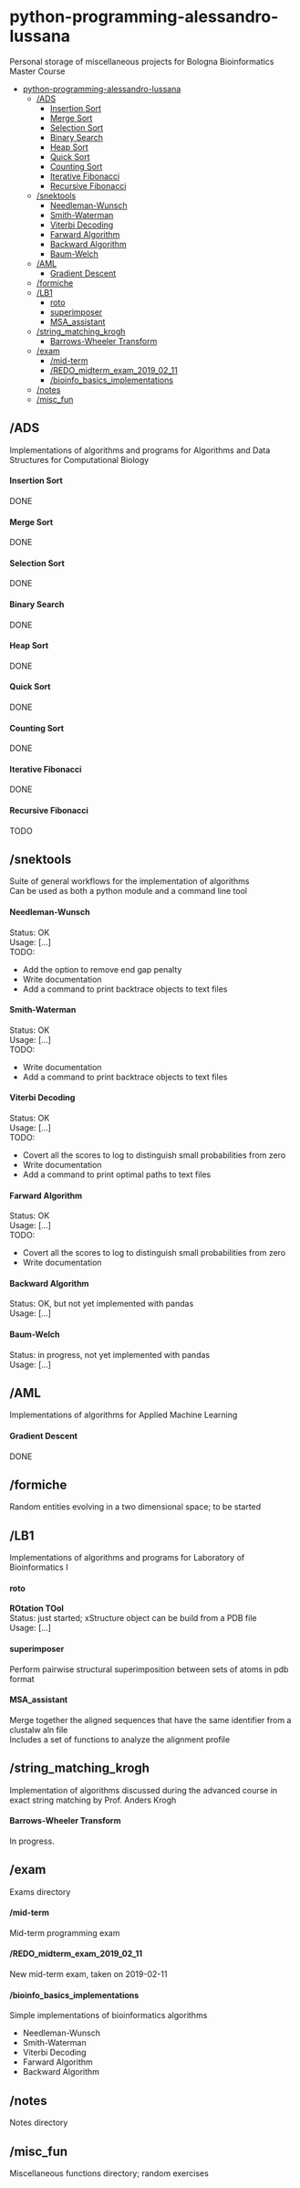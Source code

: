 # python-programming-alessandro-lussana
Personal storage of miscellaneous projects for Bologna Bioinformatics Master Course

- [python-programming-alessandro-lussana](#python-programming-alessandro-lussana)
  * [/ADS](#-ads)
      - [Insertion Sort](#insertion-sort)
      - [Merge Sort](#merge-sort)
      - [Selection Sort](#selection-sort)
      - [Binary Search](#binary-search)
      - [Heap Sort](#heap-sort)
      - [Quick Sort](#quick-sort)
      - [Counting Sort](#counting-sort)
      - [Iterative Fibonacci](#iterative-fibonacci)
      - [Recursive Fibonacci](#recursive-fibonacci)
  * [/snektools](#-snektools)
      - [Needleman-Wunsch](#needleman-wunsch)
      - [Smith-Waterman](#smith-waterman)
      - [Viterbi Decoding](#viterbi-decoding)
      - [Farward Algorithm](#farward-algorithm)
      - [Backward Algorithm](#backward-algorithm)
      - [Baum-Welch](#baum-welch)
  * [/AML](#-aml)
      - [Gradient Descent](#gradient-descent)
  * [/formiche](#-formiche)
  * [/LB1](#-lb1)
      - [roto](#roto)
      - [superimposer](#superimposer)
      - [MSA\_assistant](#msa--assistant)
  * [/string_matching_krogh](#-string-matching-krogh)
      - [Barrows-Wheeler Transform](#barrows-wheeler-transform)
  * [/exam](#-exam)
      - [/mid-term](#-mid-term)
      - [/REDO\_midterm\_exam\_2019\_02\_11](#-redo--midterm--exam--2019--02--11)
      - [/bioinfo\_basics\_implementations](#-bioinfo--basics--implementations)
  * [/notes](#-notes)
  * [/misc\_fun](#-misc--fun)

## /ADS
Implementations of algorithms and programs for Algorithms and Data Structures for Computational Biology

#### Insertion Sort

DONE

#### Merge Sort

DONE

#### Selection Sort

DONE

#### Binary Search

DONE

#### Heap Sort

DONE

#### Quick Sort

DONE

#### Counting Sort

DONE

#### Iterative Fibonacci

DONE

#### Recursive Fibonacci

TODO

## /snektools
Suite of general workflows for the implementation of algorithms  
Can be used as both a python module and a command line tool

#### Needleman-Wunsch
Status: OK  
Usage: [...]  
TODO: 
- Add the option to remove end gap penalty
- Write documentation
- Add a command to print backtrace objects to text files

#### Smith-Waterman
Status: OK  
Usage: [...]  
TODO:  
- Write documentation
- Add a command to print backtrace objects to text files

#### Viterbi Decoding
Status: OK  
Usage: [...]  
TODO: 
- Covert all the scores to log to distinguish small probabilities from zero
- Write documentation
- Add a command to print optimal paths to text files

#### Farward Algorithm
Status: OK    
Usage: [...]  
TODO:
- Covert all the scores to log to distinguish small probabilities from zero
- Write documentation

#### Backward Algorithm
Status: OK, but not yet implemented with pandas  
Usage: [...]

#### Baum-Welch
Status: in progress, not yet implemented with pandas  
Usage: [...]

## /AML

Implementations of algorithms for Applied Machine Learning

#### Gradient Descent

DONE

## /formiche

Random entities evolving in a two dimensional space; to be started

## /LB1

Implementations of algorithms and programs for Laboratory of Bioinformatics I  

#### roto

**ROtation TOol**  
Status: just started; xStructure object can be build from a PDB file  
Usage: [...]  

#### superimposer

Perform pairwise structural superimposition between sets of atoms in pdb format

#### MSA\_assistant

Merge together the aligned sequences that have the same identifier from a clustalw aln file  
Includes a set of functions to analyze the alignment profile

## /string_matching_krogh

Implementation of algorithms discussed during the advanced course in exact string matching by Prof. Anders Krogh

#### Barrows-Wheeler Transform

In progress.

## /exam

Exams directory

#### /mid-term
Mid-term programming exam

#### /REDO\_midterm\_exam\_2019\_02\_11
New mid-term exam, taken on 2019-02-11

#### /bioinfo\_basics\_implementations
Simple implementations of bioinformatics algorithms
- Needleman-Wunsch
- Smith-Waterman
- Viterbi Decoding
- Farward Algorithm
- Backward Algorithm

## /notes
Notes directory

## /misc\_fun
Miscellaneous functions directory; random exercises
